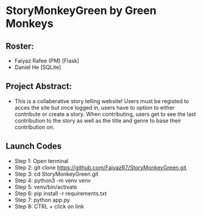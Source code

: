 # StoryMonkeyGreen by Green Monkeys
## Roster:
* Faiyaz Rafee (PM) [Flask]
* Daniel He [SQLite]
## Project Abstract: 
- This is a collaberative story telling website! Users must be registed to acces the site but once logged in, users have to option to either contribute or create a story. When contributing, users get to see the last contribution to the story as well as the title and genre to base their contribution on. 
## Launch Codes 
* Step 1: Open terminal
* Step 2: git clone https://github.com/FaiyazR7/StoryMonkeyGreen.git
* Step 3: cd StoryMonkeyGreen.git
* Step 4: python3 -m venv venv
* Step 5: venv/bin/activate
* Step 6: pip install -r requirements.txt
* Step 7: python app.py
* Step 8: CTRL + click on link
